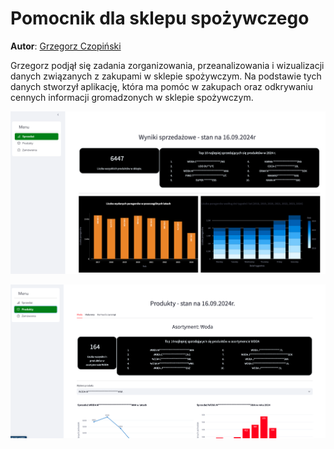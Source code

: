 
# Pomocnik dla sklepu spożywczego

**Autor**: [Grzegorz Czopiński](/od-zera-do-ai-portfolio/uczestnicy/grzegorz_czopinski)

Grzegorz podjął się zadania zorganizowania, przeanalizowania i wizualizacji danych związanych z zakupami w sklepie spożywczym. Na podstawie tych danych stworzył aplikację, która ma pomóc w zakupach oraz odkrywaniu cennych informacji gromadzonych w sklepie spożywczym.

![image](./app_1.png)

![image](./app_2.png)
